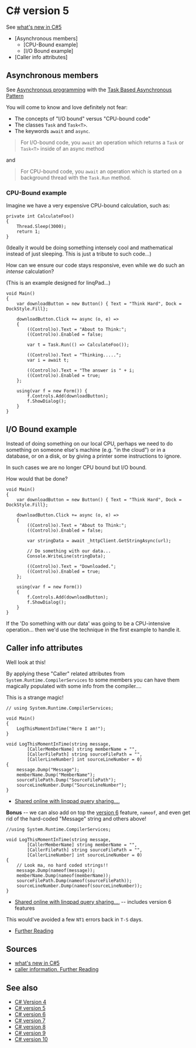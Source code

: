 ﻿# C# version 5

See [what's new in C#5](https://docs.microsoft.com/en-us/dotnet/csharp/whats-new/csharp-version-history#c-version-50)

- [Asynchronous members]
  - [CPU-Bound example]
  - [I/O Bound example]
- [Caller info attributes]

## Asynchronous members

See [Asynchronous programming](https://docs.microsoft.com/en-us/dotnet/csharp/async) with the [Task Based Asynchronous Pattern](https://docs.microsoft.com/en-us/dotnet/standard/asynchronous-programming-patterns/task-based-asynchronous-pattern-tap)

You will come to know and love definitely not fear:

- The concepts of "I/O bound" versus "CPU-bound code"
- The classes `Task` and `Task<T>`.
- The keywords `await` and `async`.

> For I/O-bound code, you `await` an operation which returns a `Task` or `Task<T>` inside of an async method

and

> For CPU-bound code, you `await` an operation which is started on a background thread with the `Task.Run` method.

### CPU-Bound example

Imagine we have a very expensive CPU-bound calculation, such as:

	private int CalculateFoo()
	{
		Thread.Sleep(3000);
		return 1;
	}

(Ideally it would be doing something intensely cool and mathematical instead of just sleeping. This is just a tribute to such code...)

How can we ensure our code stays responsive, even while we do such an *intense* calculation?

(This is an example designed for linqPad...)

	void Main()
	{
		var downloadButton = new Button() { Text = "Think Hard", Dock = DockStyle.Fill};

		downloadButton.Click += async (o, e) =>
		{
			((Control)o).Text = "About to Think:";
			((Control)o).Enabled = false;

			var t = Task.Run(() => CalculateFoo());

			((Control)o).Text = "Thinking.....";
			var i = await t;

			((Control)o).Text = "The answer is " + i;
			((Control)o).Enabled = true;
		};

		using(var f = new Form()) {
			f.Controls.Add(downloadButton);
			f.ShowDialog();
		}
	}

## I/O Bound example

Instead of doing something on our local CPU, perhaps we need to do something on someone else's machine (e.g. "in the cloud") or in a database, or on a disk, or by giving a printer some instructions to ignore.

In such cases we are no longer CPU bound but I/O bound.

How would that be done?

	void Main()
	{
		var downloadButton = new Button() { Text = "Think Hard", Dock = DockStyle.Fill};

		downloadButton.Click += async (o, e) =>
		{
			((Control)o).Text = "About to Think:";
			((Control)o).Enabled = false;

			var stringData = await _httpClient.GetStringAsync(url);

			// Do something with our data...
			Console.WriteLine(stringData);

			((Control)o).Text = "Downloaded.";
			((Control)o).Enabled = true;
		};

		using(var f = new Form())
		{
			f.Controls.Add(downloadButton);
			f.ShowDialog();
		}
	}

If the 'Do something with our data' was going to be a CPU-intensive operation... then we'd use the technique in the first example to handle it.

## Caller info attributes

Well look at this!

By applying these "Caller" related attributes from `System.Runtime.CompilerServices` to some members you can have them magically populated with some info from the compiler....

This is a strange magic!

	// using System.Runtime.CompilerServices;

	void Main()
	{
		LogThisMomentInTime("Here I am!");
	}

	void LogThisMomentInTime(string message,
			[CallerMemberName] string memberName = "",
			[CallerFilePath] string sourceFilePath = "",
			[CallerLineNumber] int sourceLineNumber = 0)
	{
		message.Dump("Message");
		memberName.Dump("MemberName");
		sourceFilePath.Dump("SourceFilePath");
		sourceLineNumber.Dump("SourceLineNumber");
	}

- [Shared online with linqpad query sharing....](http://share.linqpad.net/dul59u.linq)

**Bonus** -- we can also add on top the [version 6](version6.md) feature, `nameof`, and even get rid of the hard-coded "Message" string and others above!

	//using System.Runtime.CompilerServices;

	void LogThisMomentInTime(string message,
			[CallerMemberName] string memberName = "",
			[CallerFilePath] string sourceFilePath = "",
			[CallerLineNumber] int sourceLineNumber = 0)
	{
		// Look ma, no hard coded strings!!
		message.Dump(nameof(message));
		memberName.Dump(nameof(memberName));
		sourceFilePath.Dump(nameof(sourceFilePath));
		sourceLineNumber.Dump(nameof(sourceLineNumber));
	}

- [Shared online with linqpad query sharing....](http://share.linqpad.net/59a2ti.linq) -- includes version 6 features

This would've avoided a few `NT1` errors back in `T-S` days.

- [Further Reading](https://docs.microsoft.com/en-us/dotnet/csharp/programming-guide/concepts/caller-information)

## Sources

- [what's new in C#5](https://docs.microsoft.com/en-us/dotnet/csharp/whats-new/csharp-version-history#c-version-50)
- [caller information, Further Reading](https://docs.microsoft.com/en-us/dotnet/csharp/programming-guide/concepts/caller-information)

## See also

- [C# Version 4](version4.md)
- [C# version 5](version5.md)
- [C# version 6](version6.md)
- [C# version 7](version7.md)
- [C# version 8](version8.md)
- [C# version 9](version9.md)
- [C# version 10](version10.md)
